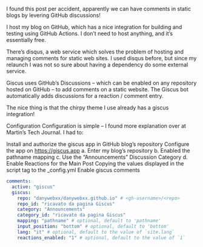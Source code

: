 I found this post per accident, apparently we can have comments in static blogs by levering GitHub discussions!

I host my blog on GitHub, which has a nice integration for building and testing using GitHub Actions. I don’t need to host anything, and it’s essentially free.

There’s disqus, a web service which solves the problem of hosting and managing comments for static web sites. I used disqus before, but since my relaunch I was not so sure about having a dependency do some external service.

Giscus uses GitHub’s Discussions – which can be enabled on any repository hosted on GitHub – to add comments on a static website. The Giscus bot automatically adds discussions for a reaction / comment entry.

The nice thing is that the chirpy theme I use already has a giscus integration!

Configuration
Configuration is simple – I found more explanation over at Martin’s Tech Journal. I had to:

Install and authorize the giscus app in GitHub blog’s repository
Configure the app on https://giscus.app a. Enter my blog’s repository b. Enabled the pathname mapping c. Use the “Announcements” Discussion Category d. Enable Reactions for the Main Post
Copying the values displayed in the script tag to the _config.yml
Enable giscus comments
```yaml
comments:
  active: "giscus"
  giscus:
    repo: "danywebxx/danywebxx.github.io" # <gh-username>/<repo>
    repo_id: "ricavato da pagina Giscus"
    category: "Announcements"
    category_id: "ricavato da pagina Giscus"
    mapping: "pathname" # optional, default to 'pathname'
    input_position: "bottom" # optional, default to 'bottom'
    lang: "it" # optional, default to the value of `site.lang`
    reactions_enabled: "1" # optional, default to the value of `1`
```
